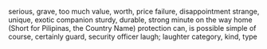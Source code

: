 serious, grave, too much
value, worth, price
failure, disappointment
strange, unique, exotic
companion
sturdy, durable, strong
minute
on the way home
(Short for Pilipinas, the Country Name)
protection
can, is possible
simple
of course, certainly
guard, security officer
laugh; laughter
category, kind, type
